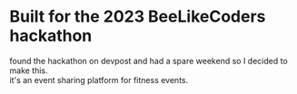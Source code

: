 # Built for the 2023 BeeLikeCoders hackathon
found the hackathon on devpost and had a spare weekend so I decided to make this.  
it's an event sharing platform for fitness events.